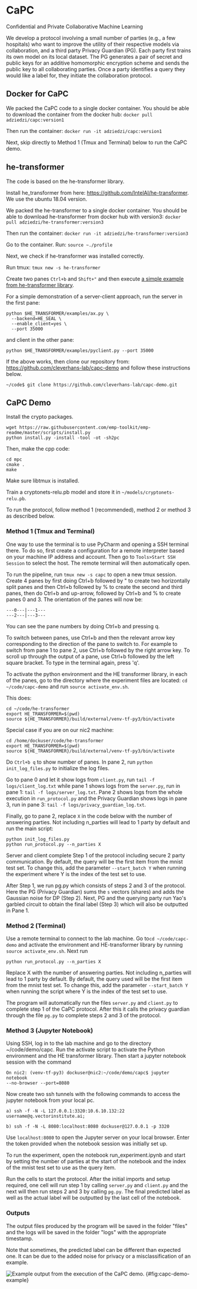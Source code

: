 # CaPC

Confidential and Private Collaborative Machine Learning

We develop a protocol involving a small number of parties (e.g., a few
hospitals) who want to improve the utility of their respective models via
collaboration, and a third party Privacy Guardian (PG). Each party first
trains its own model on its local dataset. The PG generates a pair of secret and
public keys for an additive homomorphic encryption scheme and sends the public
key to all collaborating parties. Once a party identifies a query they would
like a label for, they initiate the collaboration protocol.

## Docker for CaPC

We packed the CaPC code to a single docker container. You should be able to download the container from the docker hub: 
```docker pull adziedzi/capc:version1```

Then run the container: 
```docker run -it adziedzi/capc:version1```

Next, skip directly to Method 1 (Tmux and Terminal) below to run the CaPC demo.

## he-transformer 
The code is based on the he-transformer library.

Install he_transformer from here: https://github.com/IntelAI/he-transformer. We
use the ubuntu 18.04 version.

We packed the he-transformer to a single docker container. You should be able to download he-transformer from docker hub with version3: 
```docker pull adziedzi/he-transformer:version3```

Then run the container: 
```docker run -it adziedzi/he-transformer:version3```

Go to the container. Run: 
```source ~./profile```

Next, we check if he-transformer was installed correctly.

Run tmux: 
```tmux new -s he-transformer```

Create two panes `Ctrl+b` and `Shift+"` and then execute [a simple example from he-transformer library](https://github.com/IntelAI/he-transformer/tree/master/examples#client-server-model).

For a simple demonstration of a server-client approach, run the server in the first pane:
```
python $HE_TRANSFORMER/examples/ax.py \
  --backend=HE_SEAL \
  --enable_client=yes \
  --port 35000
```

and client in the other pane:
```
python $HE_TRANSFORMER/examples/pyclient.py --port 35000
```

If the above works, then clone our repository from: https://github.com/cleverhans-lab/capc-demo and follow these instructions below.

`~/code$ git clone https://github.com/cleverhans-lab/capc-demo.git`

## CaPC Demo
Install the crypto packages.

```
wget https://raw.githubusercontent.com/emp-toolkit/emp-readme/master/scripts/install.py
python install.py -install -tool -ot -sh2pc
```

Then, make the cpp code:

```
cd mpc 
cmake .
make
```

Make sure libtmux is installed.

Train a cryptonets-relu.pb model and store it in `~/models/cryptonets-relu.pb`.

To run the protocol, follow method 1 (recommended), method 2 or method 3 as described below.

### Method 1 (Tmux and Terminal) 

One way to use the terminal is to use PyCharm and opening a SSH terminal there.
To do so, first create a configuration for a remote interpreter based on your
machine IP address and account. Then go to `Tools>Start SSH Session` to select the
host. The remote terminal will then automatically open.

To run the pipeline, run `tmux new -s capc` to open a new tmux session. Create 4
panes by first doing Ctrl+b followed by " to create two horizontally split panes and then Ctrl+b
followed by % to create the second and third panes, then do Ctrl+b and up-arrow, 
followed by Ctrl+b and % to create panes 0 and 3. The orientation of the panes will now be:

```
---0---|---1---
---2---|---3---
```

You can see the pane numbers by doing Ctrl+b and pressing q.

To switch between panes, use Ctrl+b and then the relevant arrow key
corresponding to the direction of the pane to switch to. For example to switch
from pane 1 to pane 2, use Ctrl+b followed by the right arrow key. To scroll up through the output of a pane, use Ctrl+b followed by the left square bracket. To type in the terminal again, press 'q'. 


To activate the python environment and the HE transformer library, in each of the panes, go to the directory where the experiment files are
located: `cd ~/code/capc-demo` and run `source activate_env.sh`. 

This does:
```
cd ~/code/he-transformer
export HE_TRANSFORMER=$(pwd)
source ${HE_TRANSFORMER}/build/external/venv-tf-py3/bin/activate
```

Special case if you are on our nic2 machine:

```
cd /home/dockuser/code/he-transformer
export HE_TRANSFORMER=$(pwd)
source ${HE_TRANSFORMER}/build/external/venv-tf-py3/bin/activate
```

Do `Ctrl+b q` to show number of panes. In pane 2, run `python init_log_files.py` to initialize the log files.

Go to pane 0 and let it show logs from `client.py`, run `tail -f logs/client_log.txt`
while pane 1 shows logs from the `server.py`, run in pane 1: `tail -f logs/server_log.txt`.
Pane 2 shows logs from the whole execution in `run_protocol.py` and 
the Privacy Guardian shows logs in pane 3, run in pane 3: `tail -f logs/privacy_guardian_log.txt`. 

Finally, go to pane 2, replace `X` in the code below with the number of answering parties. Not including n_parties will
lead to 1 party by default and run the main script:
```
python init_log_files.py
python run_protocol.py --n_parties X
```

Server and client complete Step 1 of the protocol including secure 2 party communication.
By default, the query will be the first item from the mnist test set. To change this, 
add the parameter `--start_batch Y` when running the experiment where Y is the index of
the test set to use. 

After Step 1, we run pg.py which consists of steps 2 and 3 of the protocol. Here the PG (Privacy Guardian) sums the `s` vectors (shares) and adds the Gaussian noise for DP (Step 2). Next, PG and the querying party run Yao's garbled circuit to obtain the final label (Step 3) which will also be outputted in Pane 1.


### Method 2 (Terminal)

Use a remote terminal to connect to the lab machine. Go to`cd ~/code/capc-demo` 
and activate the environment and HE-transformer library by running `source activate_env.sh`. Next run  

```
python run_protocol.py --n_parties X
```

Replace X with the number of answering parties. Not including n_parties will lead to 1 party by 
default. By default, the query used will be the first item from the mnist test set. To change this, add
the parameter `--start_batch Y` when running the script where Y is the index of the test set to use.

The program will automatically run the files `server.py` and `client.py` to complete step 1 of the CaPC protocol. After this it calls the privacy guardian
through the file `pg.py` to complete steps 2 and 3 of the protocol. 


### Method 3 (Jupyter Notebook)

Using SSH, log in to the lab machine and go to the directory ~/code/demo/capc.
Run the activate script to activate the Python environment and the HE
transformer library. Then start a jupyter notebook session with the command

```
On nic2: (venv-tf-py3) dockuser@nic2:~/code/demo/capc$ jupyter notebook
--no-browser --port=8080
```

Now create two ssh tunnels with the following commands to access the jupyter
notebook from your local pc.

```
a) ssh -f -N -L 127.0.0.1:3320:10.6.10.132:22 username@q.vectorinstitute.ai;

b) ssh -f -N -L 8080:localhost:8080 dockuser@127.0.0.1 -p 3320
```

Use `localhost:8080` to open the Jupyter server on your local browser. Enter the
token provided when the notebook session was initially set up.

To run the experiment, open the notebook run_experiment.ipynb and start by
setting the number of parties at the start of the notebook and the index of the
mnist test set to use as the query item. 

Run the cells to start the protocol. After the initial imports and setup required, 
one cell will run step 1 by calling `server.py` and `client.py` and the next will then run steps 2 and 3 
by calling `pg.py`. The final predicted label as well as the actual label will be outputted by the last cell
of the notebook. 


### Outputs

The output files produced by the program will be saved in the folder "files" and
the logs will be saved in the folder "logs" with the appropriate timestamp.

Note that sometimes, the predicted label can be different than expected one. It can be due to the added noise for privacy or a misclassification of an example.

 ![Example output from the execution of the CaPC demo.](images/capc-demo-example.PNG) {#fig:capc-demo-example}
